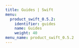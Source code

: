 ```yaml
---
title: Guides | Swift
menu:
  product_swift_0.5.2:
    identifier: guides
    name: Guides
    weight: 40
menu_name: product_swift_0.5.2
---
```


